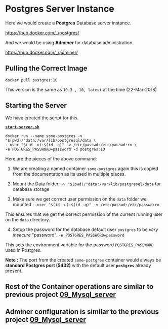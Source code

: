 # Postgres Server Instance

Here we would create a **Postgres** Database server instance.

https://hub.docker.com/_/postgres/

And we would be using **Adminer** for database administration.

https://hub.docker.com/_/adminer/ 

## Pulling the Correct Image

`docker pull postgres:10`

This version is the same as `10.3 , 10, latest` at the time (22-Mar-2018)

## Starting the Server

We have created the script for this.

**[`start-server.sh`](https://github.com/boseji/dockerPlayground/blob/master/10_Postgres_server/start-server.sh)**

```shell
docker run --name some-postgres -v "$(pwd)/"data:/var/lib/postgresql/data \
--user "$(id -u):$(id -g)" -v /etc/passwd:/etc/passwd:ro \
-e POSTGRES_PASSWORD=password -d postgres:10
```

Here are the pieces of the above command:

1. We are creating a named container `some-postgres` again this is copied from the documentation as its used in multiple places.

2. Mount the Data folder: `-v "$(pwd)/"data:/var/lib/postgresql/data` for database storage

3. Make sure we get correct user permission on the `data` folder we mounted
`--user "$(id -u):$(id -g)" -v /etc/passwd:/etc/passwd:ro`

This ensures that we get the correct permission of the current running user on the `data` directory.

4. Setup the password for the database default user `postgres` to be *very insecure* "password". `-e POSTGRES_PASSWORD=password` 

This sets the environment variable for the password `POSTGRES_PASSWORD` used in Postgres.

**Note :** The port from the created `some-postgres` container would always be **standard Postgres port (5432)** with the default user **`postgres`** already present.

## Rest of the Container operations are similar to previous project [09_Mysql_server](https://github.com/boseji/dockerPlayground/tree/master/09_Mysql_server)

## Adminer configuration is similar to the previous project [09_Mysql_server](https://github.com/boseji/dockerPlayground/tree/master/09_Mysql_server)